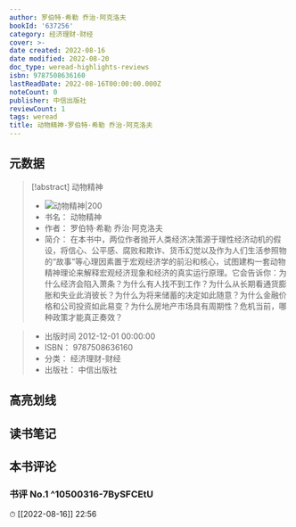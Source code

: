 ```yaml
---
author: 罗伯特·希勒 乔治·阿克洛夫
bookId: '637256'
category: 经济理财-财经
cover: >-
date created: 2022-08-16
date modified: 2022-08-20
doc_type: weread-highlights-reviews
isbn: 9787508636160
lastReadDate: 2022-08-16T00:00:00.000Z
noteCount: 0
publisher: 中信出版社
reviewCount: 1
tags: weread
title: 动物精神-罗伯特·希勒 乔治·阿克洛夫
---
```


## 元数据

> [!abstract] 动物精神
> - ![ 动物精神|200](https://wfqqreader-1252317822.image.myqcloud.com/cover/256/637256/t7_637256.jpg)
> - 书名： 动物精神
> - 作者： 罗伯特·希勒 乔治·阿克洛夫
> - 简介： 在本书中，两位作者抛开人类经济决策源于理性经济动机的假设，将信心、公平感、腐败和欺诈、货币幻觉以及作为人们生活参照物的“故事”等心理因素置于宏观经济学的前沿和核心，试图建构一套动物精神理论来解释宏观经济现象和经济的真实运行原理。它会告诉你：为什么经济会陷入萧条？为什么有人找不到工作？为什么从长期看通货膨胀和失业此消彼长？为什么为将来储蓄的决定如此随意？为什么金融价格和公司投资如此易变？为什么房地产市场具有周期性？危机当前，哪种政策才能真正奏效？

> - 出版时间 2012-12-01 00:00:00
> - ISBN： 9787508636160
> - 分类： 经济理财-财经
> - 出版社： 中信出版社

## 高亮划线

## 读书笔记

## 本书评论

### 书评 No.1 ^10500316-7BySFCEtU

⏱ [[2022-08-16]] 22:56
